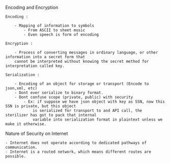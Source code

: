 Encoding and Encryption

    Encoding :

        - Mapping of information to symbols
            - From ASCII to sheet music
            - Even speech is form of encoding

    Encryption :

        - Process of converting messages in ordinary language, or other information into a secret form that
        cannot be interpreted without knowing the secret method for interpretation called key.

    Serialization :

        - Encoding of an object for storage or transport (Encode to json,xml, etc)
        - Dont ever serialize to binary format.
        - Dont confuse scope (private, public) with security
            - Ex: if suppose we have json object with key as SSN, now this SSN is private, but this object 
                is serialized for transport to and API call, the sterilizer has got to pack that internal
                variable into serialization format in plaintext unless we make it otherwise.

Nature of Security on Internet

    - Internet does not operate according to dedicated pathways of communication.
    - Internet is a routed network, which means different routes are possible.